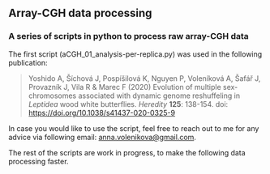 ## Array-CGH data processing
### A series of scripts in python to process raw array-CGH data

The first script (aCGH_01_analysis-per-replica.py) was used in the following publication:

> Yoshido A, Šíchová J, Pospíšilová K, Nguyen P, Voleníková A, Šafář J, Provazník J, Vila R & Marec F (2020) Evolution of multiple sex-chromosomes associated with dynamic genome reshuffeling in *Leptidea* wood white butterflies. *Heredity* **125**: 138-154. doi: https://doi.org/10.1038/s41437-020-0325-9

In case you would like to use the script, feel free to reach out to me for any advice via following email: anna.volenikova@gmail.com.

The rest of the scripts are work in progress, to make the following data processing faster.
